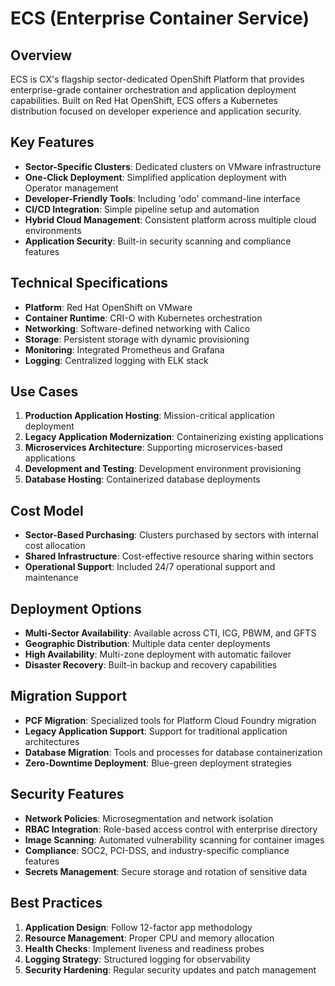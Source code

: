 # ECS (Enterprise Container Service)

## Overview
ECS is CX's flagship sector-dedicated OpenShift Platform that provides enterprise-grade container orchestration and application deployment capabilities. Built on Red Hat OpenShift, ECS offers a Kubernetes distribution focused on developer experience and application security.

## Key Features
- **Sector-Specific Clusters**: Dedicated clusters on VMware infrastructure
- **One-Click Deployment**: Simplified application deployment with Operator management
- **Developer-Friendly Tools**: Including 'odo' command-line interface
- **CI/CD Integration**: Simple pipeline setup and automation
- **Hybrid Cloud Management**: Consistent platform across multiple cloud environments
- **Application Security**: Built-in security scanning and compliance features

## Technical Specifications
- **Platform**: Red Hat OpenShift on VMware
- **Container Runtime**: CRI-O with Kubernetes orchestration
- **Networking**: Software-defined networking with Calico
- **Storage**: Persistent storage with dynamic provisioning
- **Monitoring**: Integrated Prometheus and Grafana
- **Logging**: Centralized logging with ELK stack

## Use Cases
1. **Production Application Hosting**: Mission-critical application deployment
2. **Legacy Application Modernization**: Containerizing existing applications
3. **Microservices Architecture**: Supporting microservices-based applications
4. **Development and Testing**: Development environment provisioning
5. **Database Hosting**: Containerized database deployments

## Cost Model
- **Sector-Based Purchasing**: Clusters purchased by sectors with internal cost allocation
- **Shared Infrastructure**: Cost-effective resource sharing within sectors
- **Operational Support**: Included 24/7 operational support and maintenance

## Deployment Options
- **Multi-Sector Availability**: Available across CTI, ICG, PBWM, and GFTS
- **Geographic Distribution**: Multiple data center deployments
- **High Availability**: Multi-zone deployment with automatic failover
- **Disaster Recovery**: Built-in backup and recovery capabilities

## Migration Support
- **PCF Migration**: Specialized tools for Platform Cloud Foundry migration
- **Legacy Application Support**: Support for traditional application architectures
- **Database Migration**: Tools and processes for database containerization
- **Zero-Downtime Deployment**: Blue-green deployment strategies

## Security Features
- **Network Policies**: Microsegmentation and network isolation
- **RBAC Integration**: Role-based access control with enterprise directory
- **Image Scanning**: Automated vulnerability scanning for container images
- **Compliance**: SOC2, PCI-DSS, and industry-specific compliance features
- **Secrets Management**: Secure storage and rotation of sensitive data

## Best Practices
1. **Application Design**: Follow 12-factor app methodology
2. **Resource Management**: Proper CPU and memory allocation
3. **Health Checks**: Implement liveness and readiness probes
4. **Logging Strategy**: Structured logging for observability
5. **Security Hardening**: Regular security updates and patch management
